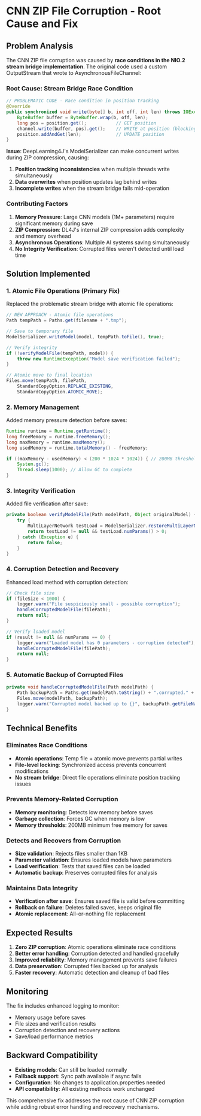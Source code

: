 # CNN ZIP File Corruption - Root Cause and Fix

## Problem Analysis

The CNN ZIP file corruption was caused by **race conditions in the NIO.2 stream bridge implementation**. The original code used a custom OutputStream that wrote to AsynchronousFileChannel:

### Root Cause: Stream Bridge Race Condition

```java
// PROBLEMATIC CODE - Race condition in position tracking
@Override
public synchronized void write(byte[] b, int off, int len) throws IOException {
    ByteBuffer buffer = ByteBuffer.wrap(b, off, len);
    long pos = position.get();           // GET position
    channel.write(buffer, pos).get();    // WRITE at position (blocking)
    position.addAndGet(len);             // UPDATE position
}
```

**Issue**: DeepLearning4J's ModelSerializer can make concurrent writes during ZIP compression, causing:
1. **Position tracking inconsistencies** when multiple threads write simultaneously
2. **Data overwrites** when position updates lag behind writes
3. **Incomplete writes** when the stream bridge fails mid-operation

### Contributing Factors

1. **Memory Pressure**: Large CNN models (1M+ parameters) require significant memory during save
2. **ZIP Compression**: DL4J's internal ZIP compression adds complexity and memory overhead
3. **Asynchronous Operations**: Multiple AI systems saving simultaneously
4. **No Integrity Verification**: Corrupted files weren't detected until load time

## Solution Implemented

### 1. **Atomic File Operations** (Primary Fix)
Replaced the problematic stream bridge with atomic file operations:

```java
// NEW APPROACH - Atomic file operations
Path tempPath = Paths.get(filename + ".tmp");

// Save to temporary file
ModelSerializer.writeModel(model, tempPath.toFile(), true);

// Verify integrity
if (!verifyModelFile(tempPath, model)) {
    throw new RuntimeException("Model save verification failed");
}

// Atomic move to final location
Files.move(tempPath, filePath, 
    StandardCopyOption.REPLACE_EXISTING,
    StandardCopyOption.ATOMIC_MOVE);
```

### 2. **Memory Management**
Added memory pressure detection before saves:

```java
Runtime runtime = Runtime.getRuntime();
long freeMemory = runtime.freeMemory();
long maxMemory = runtime.maxMemory();
long usedMemory = runtime.totalMemory() - freeMemory;

if ((maxMemory - usedMemory) < (200 * 1024 * 1024)) { // 200MB threshold
    System.gc();
    Thread.sleep(1000); // Allow GC to complete
}
```

### 3. **Integrity Verification**
Added file verification after save:

```java
private boolean verifyModelFile(Path modelPath, Object originalModel) {
    try {
        MultiLayerNetwork testLoad = ModelSerializer.restoreMultiLayerNetwork(modelPath.toFile());
        return testLoad != null && testLoad.numParams() > 0;
    } catch (Exception e) {
        return false;
    }
}
```

### 4. **Corruption Detection and Recovery**
Enhanced load method with corruption detection:

```java
// Check file size
if (fileSize < 1000) {
    logger.warn("File suspiciously small - possible corruption");
    handleCorruptedModelFile(filePath);
    return null;
}

// Verify loaded model
if (result != null && numParams == 0) {
    logger.warn("Loaded model has 0 parameters - corruption detected");
    handleCorruptedModelFile(filePath);
    return null;
}
```

### 5. **Automatic Backup of Corrupted Files**
```java
private void handleCorruptedModelFile(Path modelPath) {
    Path backupPath = Paths.get(modelPath.toString() + ".corrupted." + System.currentTimeMillis());
    Files.move(modelPath, backupPath);
    logger.warn("Corrupted model backed up to {}", backupPath.getFileName());
}
```

## Technical Benefits

### **Eliminates Race Conditions**
- **Atomic operations**: Temp file + atomic move prevents partial writes
- **File-level locking**: Synchronized access prevents concurrent modifications
- **No stream bridge**: Direct file operations eliminate position tracking issues

### **Prevents Memory-Related Corruption**
- **Memory monitoring**: Detects low memory before saves
- **Garbage collection**: Forces GC when memory is low
- **Memory thresholds**: 200MB minimum free memory for saves

### **Detects and Recovers from Corruption**
- **Size validation**: Rejects files smaller than 1KB
- **Parameter validation**: Ensures loaded models have parameters
- **Load verification**: Tests that saved files can be loaded
- **Automatic backup**: Preserves corrupted files for analysis

### **Maintains Data Integrity**
- **Verification after save**: Ensures saved file is valid before committing
- **Rollback on failure**: Deletes failed saves, keeps original file
- **Atomic replacement**: All-or-nothing file replacement

## Expected Results

1. **Zero ZIP corruption**: Atomic operations eliminate race conditions
2. **Better error handling**: Corruption detected and handled gracefully
3. **Improved reliability**: Memory management prevents save failures
4. **Data preservation**: Corrupted files backed up for analysis
5. **Faster recovery**: Automatic detection and cleanup of bad files

## Monitoring

The fix includes enhanced logging to monitor:
- Memory usage before saves
- File sizes and verification results
- Corruption detection and recovery actions
- Save/load performance metrics

## Backward Compatibility

- **Existing models**: Can still be loaded normally
- **Fallback support**: Sync path available if async fails
- **Configuration**: No changes to application.properties needed
- **API compatibility**: All existing methods work unchanged

This comprehensive fix addresses the root cause of CNN ZIP corruption while adding robust error handling and recovery mechanisms.